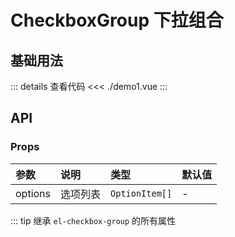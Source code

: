 # CheckboxGroup 下拉组合

<script setup>
import Demo1 from './demo1.vue'
</script>

## 基础用法

<Demo1></Demo1>

::: details 查看代码
<<< ./demo1.vue
:::

## API

### Props

| 参数  | 说明  | 类型   | 默认值 |
| :---- | :---- | :---- | :----  |
| options | 选项列表 | `OptionItem[]` |    -   |

::: tip
继承 `el-checkbox-group` 的所有属性
